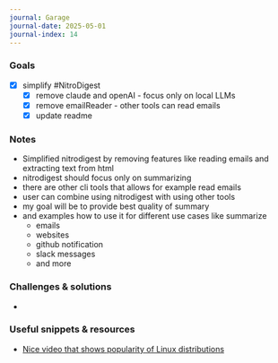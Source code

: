 ```yaml
---
journal: Garage
journal-date: 2025-05-01
journal-index: 14
---
```

### Goals

- [x] simplify #NitroDigest
	- [x] remove claude and openAI - focus only on local LLMs
	- [x] remove emailReader - other tools can read emails
	- [x] update readme

### Notes

- Simplified nitrodigest by removing features like reading emails and extracting text from html
- nitrodigest should focus only on summarizing
- there are other cli tools that allows for example read emails
- user can combine using nitrodigest with using other tools
- my goal will be to provide best quality of summary
- and examples how to use it for different use cases like summarize
	- emails
	- websites
	- github notification
	- slack messages
	- and more

### Challenges & solutions

-

### Useful snippets & resources

- [Nice video that shows popularity of Linux distributions](https://youtu.be/zYVCcKvuO5I?si=irs-J-bBYlyCqr-W)
